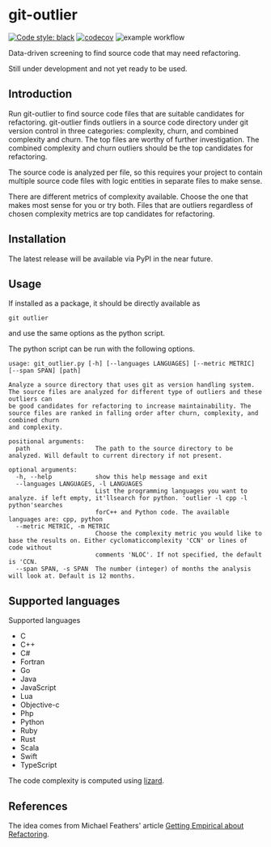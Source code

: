 # git-outlier
[![Code style: black](https://img.shields.io/badge/code%20style-black-000000.svg)](https://github.com/psf/black)
[![codecov](https://codecov.io/gh/BjrnJhsn/git-outlier/branch/main/graph/badge.svg?token=UJXXUA0Q9D)](https://codecov.io/gh/BjrnJhsn/git-outlier)
![example workflow](https://github.com/BjrnJhsn/git-outlier/actions/workflows/python-app.yml/badge.svg)


Data-driven screening to find source code that may need refactoring.

Still under development and not yet ready to be used.

## Introduction
Run git-outlier to find source code files that are suitable candidates for refactoring.
git-outlier finds outliers in a source code directory under git version control in three categories: complexity, churn,
and  combined complexity and churn. The top files are worthy of further investigation. The combined complexity and
churn outliers should be the top candidates for refactoring. 

The source code is analyzed per file, so this requires your project to contain multiple source code files 
with logic entities in separate files to make sense.

There are different metrics of complexity available. Choose the one that makes most sense for you or try both. Files
that are outliers
regardless of chosen complexity metrics are top candidates for refactoring.

## Installation

The latest release will be available via PyPI in the near future.

## Usage

If installed as a package, it should be directly available as
```
git outlier
```
and use the same options as the python script.

The python script can be run with the following options.
```
usage: git_outlier.py [-h] [--languages LANGUAGES] [--metric METRIC] [--span SPAN] [path]

Analyze a source directory that uses git as version handling system. The source files are analyzed for different type of outliers and these outliers can
be good candidates for refactoring to increase maintainability. The source files are ranked in falling order after churn, complexity, and combined churn
and complexity.

positional arguments:
  path                  The path to the source directory to be analyzed. Will default to current directory if not present.

optional arguments:
  -h, --help            show this help message and exit
  --languages LANGUAGES, -l LANGUAGES
                        List the programming languages you want to analyze. if left empty, it'llsearch for python. 'outlier -l cpp -l python'searches
                        forC++ and Python code. The available languages are: cpp, python
  --metric METRIC, -m METRIC
                        Choose the complexity metric you would like to base the results on. Either cyclomaticcomplexity 'CCN' or lines of code without
                        comments 'NLOC'. If not specified, the default is 'CCN.
  --span SPAN, -s SPAN  The number (integer) of months the analysis will look at. Default is 12 months.
```

## Supported languages
Supported languages
- C
- C++
- C#
- Fortran
- Go
- Java
- JavaScript
- Lua 
- Objective-c
- Php
- Python
- Ruby
- Rust
- Scala
- Swift
- TypeScript

The code complexity is computed using [lizard](http://www.lizard.ws/).
## References
The idea comes from Michael Feathers' article [Getting Empirical about Refactoring](https://www.agileconnection.com/article/getting-empirical-about-refactoring).

